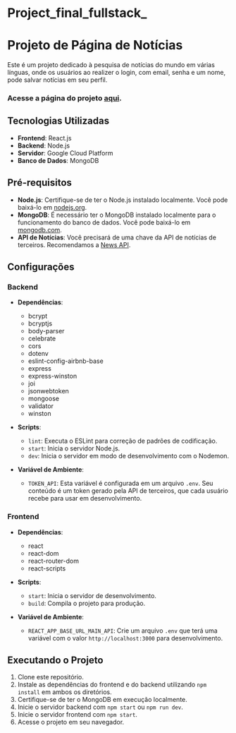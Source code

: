 # Project_final_fullstack_

# Projeto de Página de Notícias
Este é um projeto dedicado à pesquisa de notícias do mundo em várias línguas, onde os usuários ao realizer o login, com email, senha e um nome, pode salvar notícias em seu perfil.


### Acesse a página do projeto <a href= "https://www.maikonnewsexplorer.strangled.net" target="_blank">aqui</a>.


## Tecnologias Utilizadas

- **Frontend**: React.js
- **Backend**: Node.js
- **Servidor**: Google Cloud Platform
- **Banco de Dados**: MongoDB

## Pré-requisitos

- **Node.js**: Certifique-se de ter o Node.js instalado localmente. Você pode baixá-lo em [nodejs.org](https://nodejs.org).
- **MongoDB**: É necessário ter o MongoDB instalado localmente para o funcionamento do banco de dados. Você pode baixá-lo em [mongodb.com](https://www.mongodb.com/try/download/community).
- **API de Notícias**: Você precisará de uma chave da API de notícias de terceiros. Recomendamos a [News API](https://newsapi.org/). 

## Configurações

### Backend

- **Dependências**:
  - bcrypt
  - bcryptjs
  - body-parser
  - celebrate
  - cors
  - dotenv
  - eslint-config-airbnb-base
  - express
  - express-winston
  - joi
  - jsonwebtoken
  - mongoose
  - validator
  - winston

- **Scripts**:
  - `lint`: Executa o ESLint para correção de padrões de codificação.
  - `start`: Inicia o servidor Node.js.
  - `dev`: Inicia o servidor em modo de desenvolvimento com o Nodemon.

- **Variável de Ambiente**:
  - `TOKEN_API`: Esta variável é configurada em um arquivo `.env`. Seu conteúdo é um token gerado pela API de terceiros, que cada usuário recebe para usar em desenvolvimento.

### Frontend

- **Dependências**:
  - react
  - react-dom
  - react-router-dom
  - react-scripts

- **Scripts**:
  - `start`: Inicia o servidor de desenvolvimento.
  - `build`: Compila o projeto para produção.

- **Variável de Ambiente**:
  - `REACT_APP_BASE_URL_MAIN_API`: Crie um arquivo `.env` que terá uma variável com o valor `http://localhost:3000` para desenvolvimento.



## Executando o Projeto

1. Clone este repositório.
2. Instale as dependências do frontend e do backend utilizando `npm install` em ambos os diretórios.
3. Certifique-se de ter o MongoDB em execução localmente.
4. Inicie o servidor backend com `npm start` ou `npm run dev`.
5. Inicie o servidor frontend com `npm start`.
6. Acesse o projeto em seu navegador.



